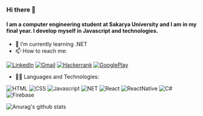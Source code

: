 ### Hi there 👋 
#### I am a computer engineering student at Sakarya University and I am in my final year. I develop myself in Javascript and technologies.
- 🌱 I’m currently learning .NET
- 📫 How to reach me:
<p><a href="https://www.linkedin.com/in/tarikoztoprak/" target="_blank"><img alt="LinkedIn" src="https://img.shields.io/badge/linkedin-%230077B5.svg?&style=for-the-badge&logo=linkedin&logoColor=white" /></a>
<a href="mailto:tarikoztoprak@gmail.com" target="_blank"><img alt="Gmail" src="https://img.shields.io/badge/Gmail-D14836?style=for-the-badge&logo=gmail&logoColor=white" /></a>
<a href="https://www.hackerrank.com/tarik_oztoprak" target="_blank"><img alt="Hackerrank" src="https://img.shields.io/badge/-Hackerrank-2EC866?style=for-the-badge&logo=HackerRank&logoColor=white" /></a>
<a href="https://play.google.com/store/apps/developer?id=Takomak+Games" target="_blank"><img alt="GooglePlay" src="https://img.shields.io/badge/Google_Play-414141?style=for-the-badge&logo=google-play&logoColor=white" /></a>
  
  
</p>

- 👨‍💻 Languages and Technologies:
<p>
  <img alt="HTML" src="https://img.shields.io/badge/HTML5-E34F26?style=for-the-badge&logo=html5&logoColor=white"/> 
  <img alt="CSS" src="https://img.shields.io/badge/CSS3-1572B6?style=for-the-badge&logo=css3&logoColor=white" />
  <img alt="Javascript" src="https://img.shields.io/badge/JavaScript-323330?style=for-the-badge&logo=javascript&logoColor=F7DF1E"/> 
  <img alt="NET" src="https://img.shields.io/badge/.NET-5C2D91?style=for-the-badge&logo=.net&logoColor=white"/> 
  <img alt="React" src="https://img.shields.io/badge/React-20232A?style=for-the-badge&logo=react&logoColor=61DAFB"/> 
  <img alt="ReactNative" src="https://img.shields.io/badge/React_Native-20232A?style=for-the-badge&logo=react&logoColor=61DAFB"/> 
  <img alt="C#" src="https://img.shields.io/badge/C%23-239120?style=for-the-badge&logo=c-sharp&logoColor=white" />
  <img alt="Firebase" src="https://img.shields.io/badge/firebase-ffca28?style=for-the-badge&logo=firebase&logoColor=black" />
</p>


![Anurag's github stats](https://github-readme-stats.vercel.app/api?username=TarikOztoprak)

